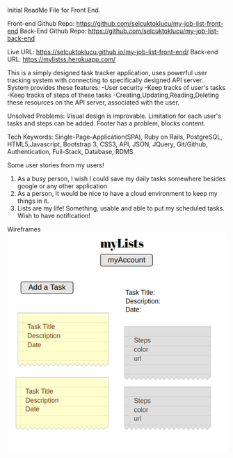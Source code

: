Initial ReadMe File for Front End.
<!-- Pin your repository on GitHub as a Popular Repository
Complete the repository Description field and Website field with a meaningful sentence description of the application and link to the live URL github image
List technologies used
Document your planning and tell a story about your development process and problem-solving strategy.
List unsolved problems which would be fixed in future iterations.
Link to wireframes and user stories. -->
Front-end Github Repo: https://github.com/selcuktoklucu/my-job-list-front-end
Back-End Github Repo: https://github.com/selcuktoklucu/my-job-list-back-end

Live URL: https://selcuktoklucu.github.io/my-job-list-front-end/
Back-end URL: https://mylistss.herokuapp.com/

This is a simply designed task tracker application, uses powerful user tracking system with connecting to specifically designed API server..
System provides these features:
-User security
-Keep tracks of user's tasks
-Keep tracks of steps of these tasks
-Creating,Updating,Reading,Deleting these resources on the API server, associated with the user.

Unsolved Problems: Visual design is improvable. Limitation for each user's tasks and steps can be added. Footer has a problem, blocks content.

Tech Keywords: Single-Page-Application(SPA), Ruby on Rails, PostgreSQL, HTML5,Javascript, Bootstrap 3, CSS3, API, JSON, JQuery, Git/Github, Authentication, Full-Stack, Database, RDMS

Some user stories from my users!
1) As a busy person, I wish I could save my daily tasks somewhere besides google or any other application
2) As a person, It would be nice to have a cloud environment to keep my things in it.
3) Lists are my life! Something, usable and able to put my scheduled tasks. Wish to have notification!

Wireframes
![Wireframe1](./wireframeFinish.png)
